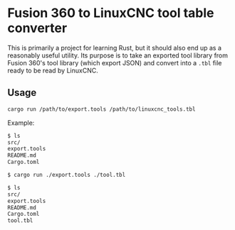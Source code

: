 # Fusion 360 to LinuxCNC tool table converter

This is primarily a project for learning Rust, but it should also end up as a reasonably useful utility. Its purpose is to take an exported tool library from Fusion 360's tool library (which export JSON) and convert into a `.tbl` file ready to be read by LinuxCNC.

## Usage

```bash
cargo run /path/to/export.tools /path/to/linuxcnc_tools.tbl
```

Example:

```bash
$ ls
src/
export.tools
README.md
Cargo.toml

$ cargo run ./export.tools ./tool.tbl

$ ls
src/
export.tools
README.md
Cargo.toml
tool.tbl
